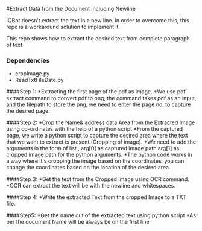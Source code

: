 #Extract Data from the Document including Newline

IQBot doesn't extract the text in a new line. In order to overcome this, this repo is a workaround solution 
to implement it.

This repo shows how to extract the desired text from complete paragraph of text

### Dependencies

* cropImage.py
* ReadTxtFileDate.py

####Step 1:
*Extracting the first page of the pdf as image.
*We use pdf extract command to convert pdf to png, the command takes pdf as an input,
and the filepath to store the png, we need to enter the page no. to capture the desired page.

####Step 2:
*Crop the Name& address data Area from the Extracted Image using co-ordinates with the help  of a python script
*From the captured page, we write a python script to capture the desired area where the text that 
we want to extract is present.(Cropping of image).
*We need to add the arguments in the form of list , arg[0] as captured image path
arg[1] as cropped image path for the python arguments.
*The python code works in a way where it's cropping the image based on the coordinates, you can change the coordinates
based on the location of the desired area.

####Step 3:
*Get the text from the Cropped Image using OCR command.
*OCR can extract the text will be with the newline and whitespaces.

####Step 4:
*Write the extracted Text from the cropped Image to a TXT file. 

####Step5:
*Get the name out of the extracted text using python script
*As per the document Name will be always be on the first line 


